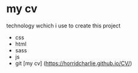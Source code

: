 # my cv
technology wchich i use to create this project
* css
* html
* sass
* js
* git
[my cv] (https://horridcharlie.github.io/CV/)